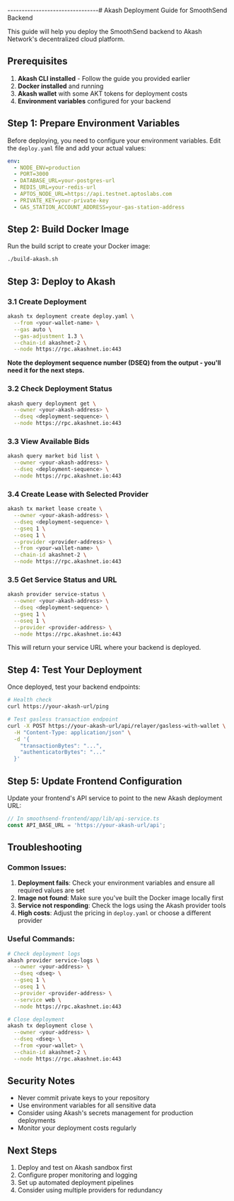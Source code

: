 
--------------------------------# Akash Deployment Guide for SmoothSend Backend

This guide will help you deploy the SmoothSend backend to Akash Network's decentralized cloud platform.

## Prerequisites

1. **Akash CLI installed** - Follow the guide you provided earlier
2. **Docker installed** and running
3. **Akash wallet** with some AKT tokens for deployment costs
4. **Environment variables** configured for your backend

## Step 1: Prepare Environment Variables

Before deploying, you need to configure your environment variables. Edit the `deploy.yaml` file and add your actual values:

```yaml
env:
  - NODE_ENV=production
  - PORT=3000
  - DATABASE_URL=your-postgres-url
  - REDIS_URL=your-redis-url
  - APTOS_NODE_URL=https://api.testnet.aptoslabs.com
  - PRIVATE_KEY=your-private-key
  - GAS_STATION_ACCOUNT_ADDRESS=your-gas-station-address
```

## Step 2: Build Docker Image

Run the build script to create your Docker image:

```bash
./build-akash.sh
```

## Step 3: Deploy to Akash

### 3.1 Create Deployment

```bash
akash tx deployment create deploy.yaml \
  --from <your-wallet-name> \
  --gas auto \
  --gas-adjustment 1.3 \
  --chain-id akashnet-2 \
  --node https://rpc.akashnet.io:443
```

**Note the deployment sequence number (DSEQ) from the output - you'll need it for the next steps.**

### 3.2 Check Deployment Status

```bash
akash query deployment get \
  --owner <your-akash-address> \
  --dseq <deployment-sequence> \
  --node https://rpc.akashnet.io:443
```

### 3.3 View Available Bids

```bash
akash query market bid list \
  --owner <your-akash-address> \
  --dseq <deployment-sequence> \
  --node https://rpc.akashnet.io:443
```

### 3.4 Create Lease with Selected Provider

```bash
akash tx market lease create \
  --owner <your-akash-address> \
  --dseq <deployment-sequence> \
  --gseq 1 \
  --oseq 1 \
  --provider <provider-address> \
  --from <your-wallet-name> \
  --chain-id akashnet-2 \
  --node https://rpc.akashnet.io:443
```

### 3.5 Get Service Status and URL

```bash
akash provider service-status \
  --owner <your-akash-address> \
  --dseq <deployment-sequence> \
  --gseq 1 \
  --oseq 1 \
  --provider <provider-address> \
  --node https://rpc.akashnet.io:443
```

This will return your service URL where your backend is deployed.

## Step 4: Test Your Deployment

Once deployed, test your backend endpoints:

```bash
# Health check
curl https://your-akash-url/ping

# Test gasless transaction endpoint
curl -X POST https://your-akash-url/api/relayer/gasless-with-wallet \
  -H "Content-Type: application/json" \
  -d '{
    "transactionBytes": "...",
    "authenticatorBytes": "..."
  }'
```

## Step 5: Update Frontend Configuration

Update your frontend's API service to point to the new Akash deployment URL:

```typescript
// In smoothsend-frontend/app/lib/api-service.ts
const API_BASE_URL = 'https://your-akash-url/api';
```

## Troubleshooting

### Common Issues:

1. **Deployment fails**: Check your environment variables and ensure all required values are set
2. **Image not found**: Make sure you've built the Docker image locally first
3. **Service not responding**: Check the logs using the Akash provider tools
4. **High costs**: Adjust the pricing in `deploy.yaml` or choose a different provider

### Useful Commands:

```bash
# Check deployment logs
akash provider service-logs \
  --owner <your-address> \
  --dseq <dseq> \
  --gseq 1 \
  --oseq 1 \
  --provider <provider-address> \
  --service web \
  --node https://rpc.akashnet.io:443

# Close deployment
akash tx deployment close \
  --owner <your-address> \
  --dseq <dseq> \
  --from <your-wallet> \
  --chain-id akashnet-2 \
  --node https://rpc.akashnet.io:443
```

## Security Notes

- Never commit private keys to your repository
- Use environment variables for all sensitive data
- Consider using Akash's secrets management for production deployments
- Monitor your deployment costs regularly

## Next Steps

1. Deploy and test on Akash sandbox first
2. Configure proper monitoring and logging
3. Set up automated deployment pipelines
4. Consider using multiple providers for redundancy
